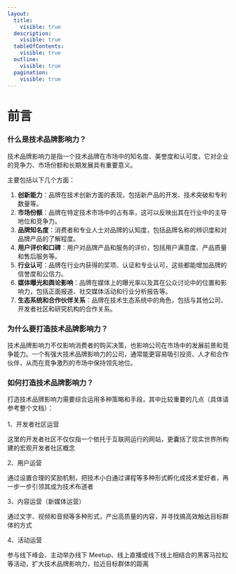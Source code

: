```yaml
---
layout:
  title:
    visible: true
  description:
    visible: true
  tableOfContents:
    visible: true
  outline:
    visible: true
  pagination:
    visible: true
---
```


# 前言

### 什么是技术品牌影响力？ 

技术品牌影响力是指一个技术品牌在市场中的知名度、美誉度和认可度，它对企业的竞争力、市场份额和长期发展具有重要意义。

主要包括以下几个方面：

1. **创新能力**：品牌在技术创新方面的表现，包括新产品的开发、技术突破和专利数量等。
2. **市场份额**：品牌在特定技术市场中的占有率，这可以反映出其在行业中的主导地位和竞争力。
3. **品牌知名度**：消费者和专业人士对品牌的认知度，包括品牌名称的辨识度和对品牌产品的了解程度。
4. **用户评价和口碑**：用户对品牌产品和服务的评价，包括用户满意度、产品质量和售后服务等。
5. **行业认可**：品牌在行业内获得的奖项、认证和专业认可，这些都能增加品牌的信誉度和公信力。
6. **媒体曝光和舆论影响**：品牌在媒体上的曝光率以及其在公众讨论中的位置和影响力，包括正面报道、社交媒体活动和行业分析报告等。
7. **生态系统和合作伙伴关系**：品牌在技术生态系统中的角色，包括与其他公司、开发者社区和研究机构的合作关系。

### 为什么要打造技术品牌影响力？

技术品牌影响力不仅影响消费者的购买决策，也影响公司在市场中的发展前景和竞争能力。一个有强大技术品牌影响力的公司，通常能更容易吸引投资、人才和合作伙伴，从而在竞争激烈的市场中保持领先地位。



### 如何打造技术品牌影响力？

打造技术品牌影响力需要综合运用多种策略和手段，其中比较重要的几点（具体请参考整个文档）：\
\
1、开发者社区运营

这里的开发者社区不仅仅指一个依托于互联网运行的网站，更囊括了现实世界所构建的宏观开发者社区概念

2、用户运营

通过设置合理的奖励机制，把技术小白通过课程等多种形式孵化成技术爱好者，再一步一步引领其成为技术布道者

3、内容运营（新媒体运营）

通过文字、视频和音频等多种形式，产出高质量的内容，并寻找搞高效触达目标群体的方式

4、活动运营

参与线下峰会、主动举办线下 Meetup、线上直播或线下线上相结合的黑客马拉松等活动，扩大技术品牌影响力，拉近目标群体的距离

